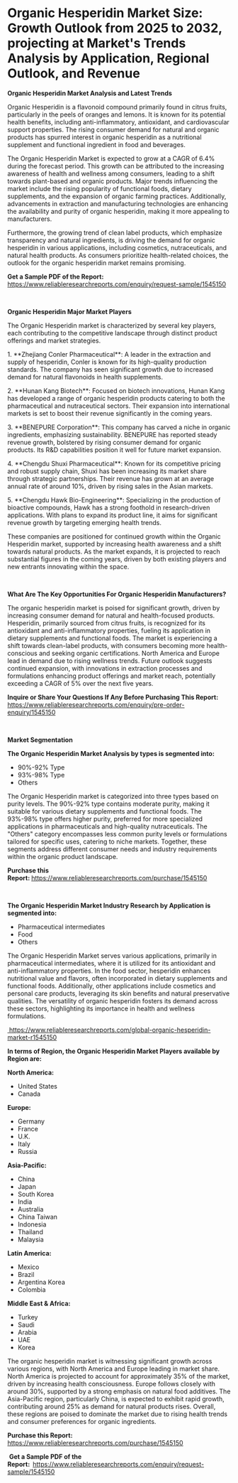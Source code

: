 <p><h1>Organic Hesperidin Market Size: Growth Outlook from 2025 to 2032, projecting at Market's Trends Analysis by Application, Regional Outlook, and Revenue</h1></p><p><strong>Organic Hesperidin Market Analysis and Latest Trends</strong></p>
<p><p>Organic Hesperidin is a flavonoid compound primarily found in citrus fruits, particularly in the peels of oranges and lemons. It is known for its potential health benefits, including anti-inflammatory, antioxidant, and cardiovascular support properties. The rising consumer demand for natural and organic products has spurred interest in organic hesperidin as a nutritional supplement and functional ingredient in food and beverages.</p><p>The Organic Hesperidin Market is expected to grow at a CAGR of 6.4% during the forecast period. This growth can be attributed to the increasing awareness of health and wellness among consumers, leading to a shift towards plant-based and organic products. Major trends influencing the market include the rising popularity of functional foods, dietary supplements, and the expansion of organic farming practices. Additionally, advancements in extraction and manufacturing technologies are enhancing the availability and purity of organic hesperidin, making it more appealing to manufacturers. </p><p>Furthermore, the growing trend of clean label products, which emphasize transparency and natural ingredients, is driving the demand for organic hesperidin in various applications, including cosmetics, nutraceuticals, and natural health products. As consumers prioritize health-related choices, the outlook for the organic hesperidin market remains promising.</p></p>
<p><strong>Get a Sample PDF of the Report:&nbsp;</strong> <a href="https://www.reliableresearchreports.com/enquiry/request-sample/1545150?utm_campaign=2208&utm_medium=2&utm_source=Github&utm_content=ia&utm_term=16042025&utm_id=organic-hesperidin">https://www.reliableresearchreports.com/enquiry/request-sample/1545150</a></p>
<p>&nbsp;</p>
<p><strong>Organic Hesperidin Major Market Players</strong></p>
<p><p>The Organic Hesperidin market is characterized by several key players, each contributing to the competitive landscape through distinct product offerings and market strategies. </p><p>1. **Zhejiang Conler Pharmaceutical**: A leader in the extraction and supply of hesperidin, Conler is known for its high-quality production standards. The company has seen significant growth due to increased demand for natural flavonoids in health supplements.</p><p>2. **Hunan Kang Biotech**: Focused on biotech innovations, Hunan Kang has developed a range of organic hesperidin products catering to both the pharmaceutical and nutraceutical sectors. Their expansion into international markets is set to boost their revenue significantly in the coming years.</p><p>3. **BENEPURE Corporation**: This company has carved a niche in organic ingredients, emphasizing sustainability. BENEPURE has reported steady revenue growth, bolstered by rising consumer demand for organic products. Its R&D capabilities position it well for future market expansion.</p><p>4. **Chengdu Shuxi Pharmaceutical**: Known for its competitive pricing and robust supply chain, Shuxi has been increasing its market share through strategic partnerships. Their revenue has grown at an average annual rate of around 10%, driven by rising sales in the Asian markets. </p><p>5. **Chengdu Hawk Bio-Engineering**: Specializing in the production of bioactive compounds, Hawk has a strong foothold in research-driven applications. With plans to expand its product line, it aims for significant revenue growth by targeting emerging health trends.</p><p>These companies are positioned for continued growth within the Organic Hesperidin market, supported by increasing health awareness and a shift towards natural products. As the market expands, it is projected to reach substantial figures in the coming years, driven by both existing players and new entrants innovating within the space.</p></p>
<p>&nbsp;</p>
<p><strong>What Are The Key Opportunities For Organic Hesperidin Manufacturers?</strong></p>
<p><p>The organic hesperidin market is poised for significant growth, driven by increasing consumer demand for natural and health-focused products. Hesperidin, primarily sourced from citrus fruits, is recognized for its antioxidant and anti-inflammatory properties, fueling its application in dietary supplements and functional foods. The market is experiencing a shift towards clean-label products, with consumers becoming more health-conscious and seeking organic certifications. North America and Europe lead in demand due to rising wellness trends. Future outlook suggests continued expansion, with innovations in extraction processes and formulations enhancing product offerings and market reach, potentially exceeding a CAGR of 5% over the next five years.</p></p>
<p><strong>Inquire or Share Your Questions If Any Before Purchasing This Report:</strong> <a href="https://www.reliableresearchreports.com/enquiry/pre-order-enquiry/1545150?utm_campaign=2208&utm_medium=2&utm_source=Github&utm_content=ia&utm_term=16042025&utm_id=organic-hesperidin">https://www.reliableresearchreports.com/enquiry/pre-order-enquiry/1545150</a></p>
<p>&nbsp;</p>
<p><strong>Market Segmentation</strong></p>
<p><strong>The Organic Hesperidin Market Analysis by types is segmented into:</strong></p>
<p><ul><li>90%-92% Type</li><li>93%-98% Type</li><li>Others</li></ul></p>
<p><p>The Organic Hesperidin market is categorized into three types based on purity levels. The 90%-92% type contains moderate purity, making it suitable for various dietary supplements and functional foods. The 93%-98% type offers higher purity, preferred for more specialized applications in pharmaceuticals and high-quality nutraceuticals. The "Others" category encompasses less common purity levels or formulations tailored for specific uses, catering to niche markets. Together, these segments address different consumer needs and industry requirements within the organic product landscape.</p></p>
<p><strong>Purchase this Report:&nbsp;</strong><a href="https://www.reliableresearchreports.com/purchase/1545150?utm_campaign=2208&utm_medium=2&utm_source=Github&utm_content=ia&utm_term=16042025&utm_id=organic-hesperidin">https://www.reliableresearchreports.com/purchase/1545150</a></p>
<p>&nbsp;</p>
<p><strong>The Organic Hesperidin Market Industry Research by Application is segmented into:</strong></p>
<p><ul><li>Pharmaceutical intermediates</li><li>Food</li><li>Others</li></ul></p>
<p><p>The Organic Hesperidin Market serves various applications, primarily in pharmaceutical intermediates, where it is utilized for its antioxidant and anti-inflammatory properties. In the food sector, hesperidin enhances nutritional value and flavors, often incorporated in dietary supplements and functional foods. Additionally, other applications include cosmetics and personal care products, leveraging its skin benefits and natural preservative qualities. The versatility of organic hesperidin fosters its demand across these sectors, highlighting its importance in health and wellness formulations.</p></p>
<p><a href="https://www.reliableresearchreports.com/global-organic-hesperidin-market-r1545150?utm_campaign=2208&utm_medium=2&utm_source=Github&utm_content=ia&utm_term=16042025&utm_id=organic-hesperidin">&nbsp;https://www.reliableresearchreports.com/global-organic-hesperidin-market-r1545150</a></p>
<p><strong>In terms of Region, the Organic Hesperidin Market Players available by Region are:</strong></p>
<p>
    <p> <strong> North America: </strong>
        <ul>
            <li>United States</li>
            <li>Canada</li>
        </ul>
        </p> 
    <p> <strong> Europe: </strong>
        <ul>
            <li>Germany</li>
            <li>France</li>
            <li>U.K.</li>
            <li>Italy</li>
            <li>Russia</li>
        </ul>
        </p> 
    <p> <strong> Asia-Pacific: </strong>
        <ul>
            <li>China</li>
            <li>Japan</li>
            <li>South Korea</li>
            <li>India</li>
            <li>Australia</li>
            <li>China Taiwan</li>
            <li>Indonesia</li>
            <li>Thailand</li>
            <li>Malaysia</li>
        </ul>
        </p> 
    <p> <strong> Latin America: </strong>
        <ul>
            <li>Mexico</li>
            <li>Brazil</li>
            <li>Argentina Korea</li>
            <li>Colombia</li>
        </ul>
        </p> 
    <p> <strong> Middle East & Africa: </strong>
        <ul>
            <li>Turkey</li>
            <li>Saudi</li>
            <li>Arabia</li>
            <li>UAE</li>
            <li>Korea</li>
        </ul>
    </p>
    </p>
<p><p>The organic hesperidin market is witnessing significant growth across various regions, with North America and Europe leading in market share. North America is projected to account for approximately 35% of the market, driven by increasing health consciousness. Europe follows closely with around 30%, supported by a strong emphasis on natural food additives. The Asia-Pacific region, particularly China, is expected to exhibit rapid growth, contributing around 25% as demand for natural products rises. Overall, these regions are poised to dominate the market due to rising health trends and consumer preferences for organic ingredients.</p></p>
<p><strong>Purchase this Report: </strong><a href="https://www.reliableresearchreports.com/purchase/1545150?utm_campaign=2208&utm_medium=2&utm_source=Github&utm_content=ia&utm_term=16042025&utm_id=organic-hesperidin">https://www.reliableresearchreports.com/purchase/1545150</a></p>
<p>&nbsp;<strong>Get a Sample PDF of the Report:&nbsp;&nbsp;</strong><a href="https://www.reliableresearchreports.com/enquiry/request-sample/1545150?utm_campaign=2208&utm_medium=2&utm_source=Github&utm_content=ia&utm_term=16042025&utm_id=organic-hesperidin">https://www.reliableresearchreports.com/enquiry/request-sample/1545150</a></p>
<p><strong></strong></p>
<p><p></p><p></p><p></p></p>
